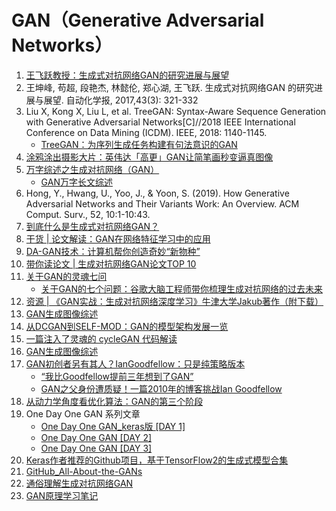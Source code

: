 # GAN（Generative Adversarial Networks）
1. [王飞跃教授：生成式对抗网络GAN的研究进展与展望](https://mp.weixin.qq.com/s/gvzZaXe6gxD6r5Rn7qiDBQ)
1. 王坤峰, 苟超, 段艳杰, 林懿伦, 郑心湖, 王飞跃. 生成式对抗网络GAN 的研究进展与展望. 自动化学报, 2017,43(3): 321-332
1. Liu X, Kong X, Liu L, et al. TreeGAN: Syntax-Aware Sequence Generation with Generative Adversarial Networks[C]//2018 IEEE International Conference on Data Mining (ICDM). IEEE, 2018: 1140-1145.
	- [TreeGAN：为序列生成任务构建有句法意识的GAN](https://www.jiqizhixin.com/articles/2018-10-06)
1. [涂鸦涂出摄影大片：英伟达「高更」GAN让简笔画秒变逼真图像](https://mp.weixin.qq.com/s/n55dKiekvIw-Ewvie3L5kw)
1. [万字综述之生成对抗网络（GAN）](https://mp.weixin.qq.com/s/ZIJAdOGgdrOKCdXkEBDyMA)
	- [GAN万字长文综述](https://zhuanlan.zhihu.com/p/58812258)
1. Hong, Y., Hwang, U., Yoo, J., & Yoon, S. (2019). How Generative Adversarial Networks and Their Variants Work: An Overview. ACM Comput. Surv., 52, 10:1-10:43.
1. [到底什么是生成式对抗网络GAN？](https://mp.weixin.qq.com/s/e1mysL4DlL0RiHQBmXHNOg)
1. [干货 | 论文解读：GAN在网络特征学习中的应用](https://mp.weixin.qq.com/s?__biz=MzAwMTA3MzM4Nw==&mid=2649442783&idx=1&sn=7263a483b50ac01ca29c8ee07caa852b&chksm=82c0a05bb5b7294d7bfa8b1d5522a21cc126825f3eeb0428c7551452b0437e13182d102b0945&scene=21#wechat_redirect)
1. [DA-GAN技术：计算机帮你创造奇妙“新物种”](https://mp.weixin.qq.com/s?__biz=MzAwMTA3MzM4Nw==&mid=2649443054&idx=1&sn=b30f93899dd3f1e147d678087d0782ed&chksm=82c0a36ab5b72a7cd376b6bd4bdaad939317546099163424f2834320505469207db34d9bbd13&scene=21#wechat_redirect)
1. [带你读论文 | 生成对抗网络GAN论文TOP 10](https://mp.weixin.qq.com/s/RhYVCO0jNlY97ptIUvRRQQ)
1. [关于GAN的灵魂七问](https://mp.weixin.qq.com/s/ErmGAsSHvCOxCn97yZ4WJQ)
	- [关于GAN的七个问题：谷歌大脑工程师带你梳理生成对抗网络的过去未来](https://mp.weixin.qq.com/s/SMGyHaUKthMqDGG6blxrXA)
1. [资源 | 《GAN实战：生成对抗网络深度学习》牛津大学Jakub著作（附下载）](https://mp.weixin.qq.com/s/XjVsvsEFYYdEu-F7rriNuQ)
1. [GAN生成图像综述](https://mp.weixin.qq.com/s/LJfsadhp3WGi0tLXN7jCUA)
1. [从DCGAN到SELF-MOD：GAN的模型架构发展一览](https://mp.weixin.qq.com/s/9GeryvW5PI93FCmTpuFEPQ)
1. [一篇注入了灵魂的 cycleGAN 代码解读](https://mp.weixin.qq.com/s/p_r3Q1qOWwlsHrKOxW8jjw)
1. [GAN生成图像综述](https://mp.weixin.qq.com/s/w7Y8qK2UbVGqa1dcOagnDA)
1. [GAN初创者另有其人？IanGoodfellow：只是纯策略版本](https://mp.weixin.qq.com/s/x7IN-Ce8NTwN1LD2p_70VQ)
	- [“我比Goodfellow提前三年想到了GAN”](https://mp.weixin.qq.com/s/p5n57wSCu-9Rh-_1MJNY8Q)
	- [GAN之父身份遭质疑！一篇2010年的博客挑战Ian Goodfellow](https://mp.weixin.qq.com/s/769VicioXm2G--ww5OVRZw)
1. [从动力学角度看优化算法：GAN的第三个阶段](https://mp.weixin.qq.com/s/CNYN6L6d-lYnO8nMK6oRwg)
1. One Day One GAN 系列文章
	- [One Day One GAN_keras版 [DAY 1]](https://mp.weixin.qq.com/s/wW8kTQ7eQeCJsHC9ju8VLA)
	- [One Day One GAN [DAY 2]](https://mp.weixin.qq.com/s/qvNT_QjQh0NkDl6bgsnfwg)
	- [One Day One GAN [DAY 3]](https://mp.weixin.qq.com/s/0fr6H5xGxmFoNuSxs7z7bQ)
1. [Keras作者推荐的Github项目，基于TensorFlow2的生成式模型合集](https://mp.weixin.qq.com/s/TbjuE59o9Hnu-ZZePU88ZA)
1. [GitHub_All-About-the-GANs](https://github.com/hollobit/All-About-the-GAN)
1. [通俗理解生成对抗网络GAN](https://zhuanlan.zhihu.com/p/33752313?utm_source=wechat_session&utm_medium=social&utm_oi=743812915018104832)
1. [GAN原理学习笔记](https://zhuanlan.zhihu.com/p/27295635?utm_source=wechat_session&utm_medium=social&utm_oi=743812915018104832)

